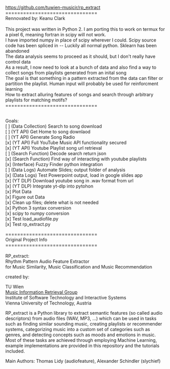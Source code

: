 https://github.com/tuwien-musicir/rp_extract<br/>
===============================<br/>
Rennovated by: Keanu Clark<br/><br/>
This project was written in Python 2. I am porting this to work on termux for a pixel 6, meaning fortran in scipy will not work.<br/> 
I have imported numpy in place of scipy wherever I could. Scipy source code has been spliced in -- Luckily all normal python. Sklearn has been abandoned<br/>
The data analysis seems to proceed as it should, but I don't really have control data<br/>
As a result, I now need to look at a bunch of data and also find a way to collect songs from playlists generated from an inital song<br/>
The goal is that something in a pattern extracted from the data can filter or partition the playlist. Human input will probably be used for reinforcment learning<br/>
How to extract alluring features of songs and search through arbitrary playlists for matching motifs?<br/>
===============================<br/><br/>

Goals:<br/>
[ ] (Data Collection) Search to song download<br/>
[ ] (YT API) Get Home to song downlaod<br/>
[ ] (YT API) Generate Song Radio<br/>
[x] (YT API) Full YouTube Music API functionality secured<br/>
[x] (YT API) Youtube Playlist song url retrieval<br/>
[ ] (Search Function) Decode search return json<br/>
[x] (Search Function) Find way of interacting with youtube playlists<br/>
[x] (Interface) Fuzzy Finder python integration<br/>
[ ] (Data Logs) Automate Slides; output folder of analysis<br/>
[x] (Data Logs) Test Powerpoint output, load in google slides app<br/>
[x] (YT DLP) Download youtube song in .wav format from url<br/>
[x] (YT DLP) Integrate yt-dlp into pytohon<br/>
[x] Plot Data<br/>
[x] Figure out Data<br/>
[x] Clean up files; delete what is not needed<br/>
[x] Python 3 syntax conversion<br/>
[x] scipy to numpy conversion<br/>
[x] Test load_audiofile.py<br/>
[x] Test rp_extract.py<br/>

===============================<br/>
Original Project Info<br/>
===============================<br/><br/>
RP_extract:<br/>
Rhythm Pattern Audio Feature Extractor<br/>
for Music Similarity, Music Classification and Music Recommendation<br/>

created by:

TU Wien<br>
[Music Information Retrieval Group](http://ifs.tuwien.ac.at/mir)<br>
Institute of Software Technology and Interactive Systems<br>
Vienna University of Technology, Austria

RP_extract is a Python library to extract semantic features (so called audio descriptors) from audio files (WAV, MP3, ...)
which can be used in tasks such as finding similar sounding music, creating playlists or recommender systems,
categorizing music into a custom set of categories such as genres, and detecting concepts such as moods and emotions in music.
Most of these tasks are achieved through employing Machine Learning, example implementations are provided in this
repository and the tutorials included.

Main Authors: Thomas Lidy (audiofeature), Alexander Schindler (slychief)

